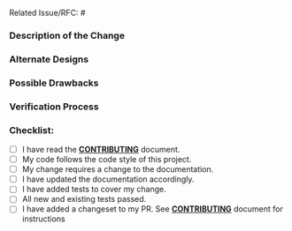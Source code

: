 <!--
### Requirements

Filling out the template is required.  Any pull request that does not include enough information to be reviewed in a timely manner may be closed at the maintainers' discretion.  All new code requires documentation and tests to ensure against regressions.
-->
  
Related Issue/RFC: #

### Description of the Change

<!--
We must be able to understand the design of your change from this description.  If we can't get a good idea of what the code will be doing from the description here, the pull request may be closed at the maintainers' discretion.  Also including any benefits that will be realized by the code change will be helpful.  Keep in mind that the maintainer reviewing this PR may not be familiar with or have worked with the code here recently, so please walk us through the concepts.  Please include screenshots (if appropriate).
-->

<!-- Enter any applicable Issues here. Example: -->


### Alternate Designs

<!-- Explain what other alternates were considered and why the proposed version was selected. -->

### Possible Drawbacks

<!-- What are the possible side-effects or negative impacts of the code change? -->

### Verification Process

<!--
What process did you follow to verify that your change has the desired effects?

- How did you verify that all new functionality works as expected?
- How did you verify that all changed functionality works as expected?
- How did you verify that the change has not introduced any regressions?

Describe the actions you performed (e.g., commands you ran, text you typed, buttons you clicked) and describe the results you observed.
-->

### Checklist:

<!--- Go over all the following points, and put an `x` in all the boxes that apply. -->
<!--- If you're unsure about any of these, don't hesitate to ask. We're here to help! -->
- [ ] I have read the [**CONTRIBUTING**](https://github.com/10up/10up-toolkit/blob/develop/CONTRIBUTING.md) document.
- [ ] My code follows the code style of this project.
- [ ] My change requires a change to the documentation.
- [ ] I have updated the documentation accordingly.
- [ ] I have added tests to cover my change.
- [ ] All new and existing tests passed.
- [ ] I have added a changeset to my PR. See [**CONTRIBUTING**](https://github.com/10up/10up-toolkit/blob/develop/CONTRIBUTING.md) document for instructions

